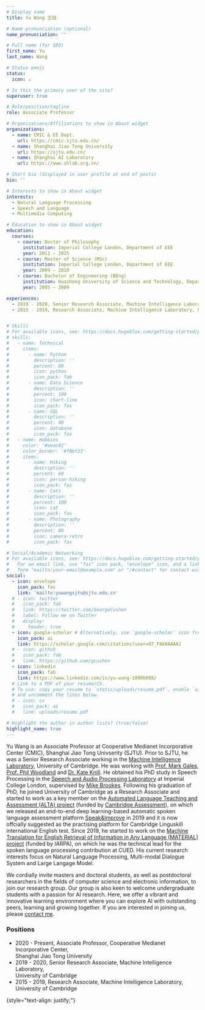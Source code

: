 ```yaml
---
# Display name
title: Yu Wang 王钰

# Name pronunciation (optional)
name_pronunciation: ''

# Full name (for SEO)
first_name: Yu
last_name: Wang

# Status emoji
status:
  icon: ☕️

# Is this the primary user of the site?
superuser: true

# Role/position/tagline
role: Associate Professor

# Organizations/Affiliations to show in About widget
organizations:
  - name: CMIC & EE Dept.
    url: https://cmic.sjtu.edu.cn/
  - name: Shanghai Jiao Tong University
    url: https://sjtu.edu.cn/
  - name: Shanghai AI Laboratory
    url: https://www.shlab.org.cn/

# Short bio (displayed in user profile at end of posts)
bio: ''

# Interests to show in About widget
interests:
  - Natural Language Processing
  - Speech and Language
  - Multimedia Computing

# Education to show in About widget
education:
  courses:
    - course: Doctor of Philosophy
      institution: Imperial College London, Department of EEE
      year: 2011 – 2015
    - course: Master of Science (MSc)
      institution: Imperial College London, Department of EEE
      year: 2009 – 2010
    - course: Bachelor of Engineering (BEng)
      institution: Huazhong University of Science and Technology, Department of EIE
      year: 2005 – 2009

experiences:
  - 2019 - 2020, Senior Research Associate, Machine Intelligence Laboratory, University of Cambridge 
  - 2015 - 2019, Research Associate, Machine Intelligence Laboratory, University of Cambridge


# Skills
# For available icons, see: https://docs.hugoblox.com/getting-started/page-builder/#icons
# skills:
#   - name: Technical
#     items:
#       - name: Python
#         description: ''
#         percent: 80
#         icon: python
#         icon_pack: fab
#       - name: Data Science
#         description: ''
#         percent: 100
#         icon: chart-line
#         icon_pack: fas
#       - name: SQL
#         description: ''
#         percent: 40
#         icon: database
#         icon_pack: fas
#   - name: Hobbies
#     color: '#eeac02'
#     color_border: '#f0bf23'
#     items:
#       - name: Hiking
#         description: ''
#         percent: 60
#         icon: person-hiking
#         icon_pack: fas
#       - name: Cats
#         description: ''
#         percent: 100
#         icon: cat
#         icon_pack: fas
#       - name: Photography
#         description: ''
#         percent: 80
#         icon: camera-retro
#         icon_pack: fas

# Social/Academic Networking
# For available icons, see: https://docs.hugoblox.com/getting-started/page-builder/#icons
#   For an email link, use "fas" icon pack, "envelope" icon, and a link in the
#   form "mailto:your-email@example.com" or "/#contact" for contact widget.
social:
  - icon: envelope
    icon_pack: fas
    link: 'mailto:yuwangsjtu@sjtu.edu.cn'
  # - icon: twitter
  #   icon_pack: fab
  #   link: https://twitter.com/GeorgeCushen
  #   label: Follow me on Twitter
  #   display:
  #     header: true
  - icon: google-scholar # Alternatively, use `google-scholar` icon from `ai` icon pack
    icon_pack: ai
    link: https://scholar.google.com/citations?user=O7_F8k0AAAAJ
  # - icon: github
  #   icon_pack: fab
  #   link: https://github.com/gcushen
  - icon: linkedin
    icon_pack: fab
    link: https://www.linkedin.com/in/yu-wang-1090b088/
  # Link to a PDF of your resume/CV.
  # To use: copy your resume to `static/uploads/resume.pdf`, enable `ai` icons in `params.yaml`,
  # and uncomment the lines below.
  # - icon: cv
  #   icon_pack: ai
  #   link: uploads/resume.pdf

# Highlight the author in author lists? (true/false)
highlight_name: true
---
```


Yu Wang is an Associate Professor at Cooperative Medianet Incorporative Center (CMIC), Shanghai Jiao Tong Univserity (SJTU). Prior to SJTU, he was a Senior Research Associate working in the [Machine Intelligence Laboratory](http://svr-www.eng.cam.ac.uk/), University of Cambridge. He was working with [Prof. Mark Gales](http://mi.eng.cam.ac.uk/~mjfg/), [Prof. Phil Woodland](http://mi.eng.cam.ac.uk/~pcw/) and [Dr. Kate Knill](http://mi.eng.cam.ac.uk/~kmk/). He obtained his PhD study in Speech Processing in the [Speech and Audio Processing Laboratory](https://www.imperial.ac.uk/speech-audio-processing) at Imperial College London, supervised by [Mike Brookes](http://www.ee.ic.ac.uk/hp/staff/dmb/dmb.html). Following his graduation of PhD, he joined University of Cambridge as a Research Associate and started to work as a key member on the [Automated Language Teaching and Assessment (ALTA) project](http://alta.cambridgeenglish.org/) (funded by [Cambridge Assessment](https://www.cambridgeassessment.org.uk/)), on which we released an end-to-end deep learning-based automatic spoken language assessment platform [Speak&Improve](https://speakandimprove.com/) in 2019 and it is now offcially suggested as the practising platform for Cambridge Linguskill international English test. Since 2019, he started to work on the [Machine Translation for English Retrieval of Information in Any Language (MATERIAL) project](https://www.iarpa.gov/index.php/research-programs/material) (funded by IARPA), on which he was the technical lead for the spoken language processing contribution at CUED. His current research interests focus on Natural Language Processing, Multi-modal Dialogue System and Large Langage Model.

We cordially invite masters and doctoral students, as well as postdoctoral researchers in the fields of computer science and electronic information, to join our research group. Our group is also keen to welcome undergraduate students with a passion for AI research. Here, we offer a vibrant and innovative learning environment where you can explore AI with outstanding peers, learning and growing together. If you are interested in joining us, please <a href="mailto:yuwangsjtu@sjtu.edu.cn">contact me</a>.


### Positions
- 2020 - Present, Associate Professor, Cooperative Medianet Incorporative Center,<br>Shanghai Jiao Tong University
- 2019 - 2020, Senior Research Associate, Machine Intelligence Laboratory,<br>University of Cambridge 
- 2015 - 2019, Research Associate, Machine Intelligence Laboratory,<br/>University of Cambridge

{style="text-align: justify;"}

